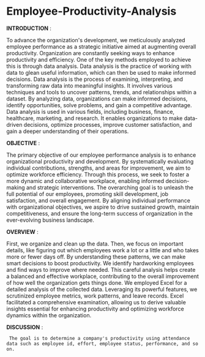 # Employee-Productivity-Analysis
**INTRODUCTION** :

   To advance the organization's development, we meticulously analyzed employee performance as a strategic initiative aimed at augmenting overall productivity. Organization
are constantly seeking ways to enhance productivity and efficiency. One of the key methods employed to achieve this is through data analysis. 
Data analysis is the practice of working with data to glean useful information, which can then be used to make informed decisions. Data analysis is the process of 
examining, interpreting, and transforming raw data into meaningful insights. It involves various techniques and tools to uncover patterns, trends, and relationships
within a dataset. By analyzing data, organizations can make informed decisions, identify opportunities, solve problems, and gain a competitive advantage.
Data analysis is used in various fields, including business, finance, healthcare, marketing, and research. It enables organizations to make data-driven decisions,
optimize processes, improve customer satisfaction, and gain a deeper understanding of their operations.

**OBJECTIVE** :

   The primary objective of our employee performance analysis is to enhance organizational productivity and development. By systematically evaluating individual 
contributions, strengths, and areas for improvement, we aim to optimize workforce efficiency. Through this process, we seek to foster a more dynamic and collaborative
workplace, enabling informed decision-making and strategic interventions. The overarching goal is to unleash the full potential of our employees, promoting skill 
development, job satisfaction, and overall engagement. By aligning individual performance with organizational objectives, we aspire to drive sustained growth, 
maintain competitiveness, and ensure the long-term success of organization in the ever-evolving business landscape.

**OVERVIEW** :

   First, we organize and clean up the data. Then, we focus on important details, like figuring out which employees work a lot or a little and who takes more or
fewer days off. By understanding these patterns, we can make smart decisions to boost productivity. We identify hardworking employees and find ways to improve where 
needed. This careful analysis helps create a balanced and effective workplace, contributing to the overall improvement of how well the organization gets things done.
We employed Excel for a detailed analysis of the collected data. Leveraging its powerful features, we scrutinized employee metrics, work patterns, and leave records. 
Excel facilitated a comprehensive examination, allowing us to derive valuable insights essential for enhancing productivity and optimizing workforce dynamics within 
the organization.

**DISCUSSION** :

     The goal is to determine a company's productivity using attendance data such as employee id, effort, employee status, performance, and so on.















